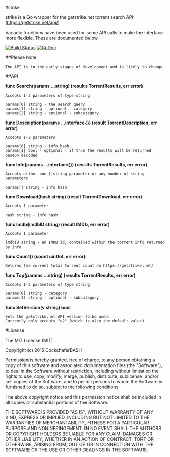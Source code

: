 #strike

strike is a Go wrapper for the getstrike.net torrent search API: (https://getstrike.net/api/)

Variadic functions have been used for some API calls to make the interface more flexible.
These are documented below.

[![Build Status](https://travis-ci.org/DungBeetleBASH/strike.png)](https://travis-ci.org/DungBeetleBASH/strike)
[![GoDoc](https://godoc.org/github.com/DungBeetleBASH/strike?status.svg)](https://godoc.org/github.com/DungBeetleBASH/strike)

##Please Note

    The API is in the early stages of development and is likely to change.

##API

**func Search(params ...string) (results TorrentResults, err error)**

    Accepts 1-3 parameters of type string

    params[0] string - the search query
    params[1] string - optional - category
    params[2] string - optional - subcategory

**func Description(params ...interface{}) (result TorrentDescription, err error)**

    Accepts 1-2 parameters

    params[0] string - info hash
    params[1] bool - optional - if true the results will be returned base64 decoded

**func Info(params ...interface{}) (results TorrentResults, err error)**

    Accepts either one []string parameter or any number of string parameters

    params[] string - info hash

**func Download(hash string) (result TorrentDownload, err error)**

    Accepts 1 parameter

    hash string - info hash

**func Imdb(imdbID string) (result IMDb, err error)**

    Accepts 1 parameter

    imdbID string - an IMDB id, contained within the torrent info returned by Info

**func Count() (count uint64, err error)**

    Returns the current total torrent count on https://getstrike.net/

**func Top(params ...string) (results TorrentResults, err error)**

    Accepts 1-2 parameters of type string

    params[0] string - category
    params[1] string - optional - subcategory

**func SetVersion(v string) bool**

    Sets the getstrike.net API version to be used.
    Currently only accepts "v2" (which is also the default value)

#License

The MIT License (MIT)

Copyright (c) 2015 CockchaferBASH

Permission is hereby granted, free of charge, to any person obtaining a copy
of this software and associated documentation files (the "Software"), to deal
in the Software without restriction, including without limitation the rights
to use, copy, modify, merge, publish, distribute, sublicense, and/or sell
copies of the Software, and to permit persons to whom the Software is
furnished to do so, subject to the following conditions:

The above copyright notice and this permission notice shall be included in all
copies or substantial portions of the Software.

THE SOFTWARE IS PROVIDED "AS IS", WITHOUT WARRANTY OF ANY KIND, EXPRESS OR
IMPLIED, INCLUDING BUT NOT LIMITED TO THE WARRANTIES OF MERCHANTABILITY,
FITNESS FOR A PARTICULAR PURPOSE AND NONINFRINGEMENT. IN NO EVENT SHALL THE
AUTHORS OR COPYRIGHT HOLDERS BE LIABLE FOR ANY CLAIM, DAMAGES OR OTHER
LIABILITY, WHETHER IN AN ACTION OF CONTRACT, TORT OR OTHERWISE, ARISING FROM,
OUT OF OR IN CONNECTION WITH THE SOFTWARE OR THE USE OR OTHER DEALINGS IN THE
SOFTWARE.
